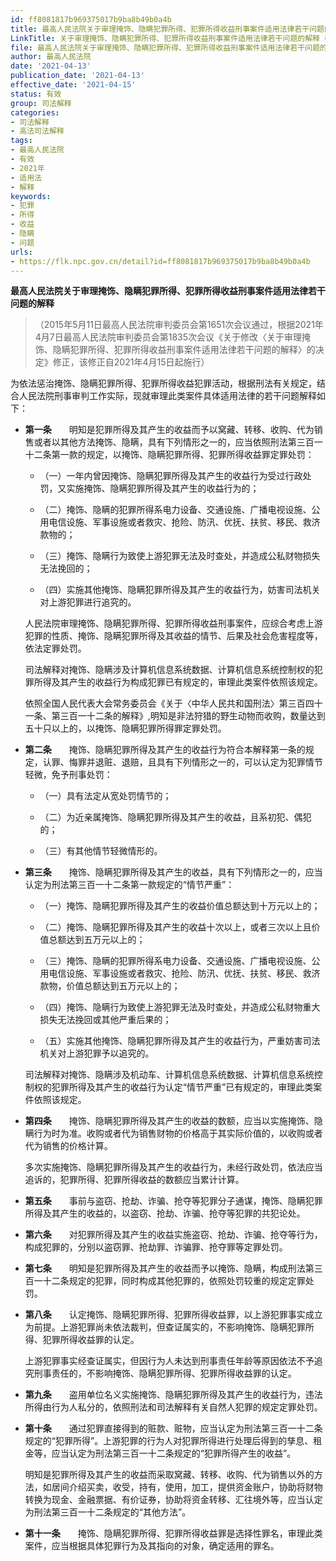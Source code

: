 ```yaml
---
id: ff8081817b969375017b9ba8b49b0a4b
title: 最高人民法院关于审理掩饰、隐瞒犯罪所得、犯罪所得收益刑事案件适用法律若干问题的解释
LinkTitle: 关于审理掩饰、隐瞒犯罪所得、犯罪所得收益刑事案件适用法律若干问题的解释（2021）
file: 最高人民法院关于审理掩饰、隐瞒犯罪所得、犯罪所得收益刑事案件适用法律若干问题的解释_20210413_ff8081817b969375017b9ba8b49b0a4b.docx
author: 最高人民法院
date: '2021-04-13'
publication_date: '2021-04-13'
effective_date: '2021-04-15'
status: 有效
group: 司法解释
categories:
- 司法解释
- 高法司法解释
tags:
- 最高人民法院
- 有效
- 2021年
- 适用法
- 解释
keywords:
- 犯罪
- 所得
- 收益
- 隐瞒
- 问题
urls:
- https://flk.npc.gov.cn/detail?id=ff8081817b969375017b9ba8b49b0a4b
---
```


**最高人民法院关于审理掩饰、隐瞒犯罪所得、犯罪所得收益刑事案件适用法律若干问题的解释**

> （2015年5月11日最高人民法院审判委员会第1651次会议通过，根据2021年4月7日最高人民法院审判委员会第1835次会议《关于修改〈关于审理掩饰、隐瞒犯罪所得、犯罪所得收益刑事案件适用法律若干问题的解释〉的决定》修正，该修正自2021年4月15日起施行）

为依法惩治掩饰、隐瞒犯罪所得、犯罪所得收益犯罪活动，根据刑法有关规定，结合人民法院刑事审判工作实际，现就审理此类案件具体适用法律的若干问题解释如下：

- **第一条**　　明知是犯罪所得及其产生的收益而予以窝藏、转移、收购、代为销售或者以其他方法掩饰、隐瞒，具有下列情形之一的，应当依照刑法第三百一十二条第一款的规定，以掩饰、隐瞒犯罪所得、犯罪所得收益罪定罪处罚：

  - （一）一年内曾因掩饰、隐瞒犯罪所得及其产生的收益行为受过行政处罚，又实施掩饰、隐瞒犯罪所得及其产生的收益行为的；

  - （二）掩饰、隐瞒的犯罪所得系电力设备、交通设施、广播电视设施、公用电信设施、军事设施或者救灾、抢险、防汛、优抚、扶贫、移民、救济款物的；

  - （三）掩饰、隐瞒行为致使上游犯罪无法及时查处，并造成公私财物损失无法挽回的；

  - （四）实施其他掩饰、隐瞒犯罪所得及其产生的收益行为，妨害司法机关对上游犯罪进行追究的。

  人民法院审理掩饰、隐瞒犯罪所得、犯罪所得收益刑事案件，应综合考虑上游犯罪的性质、掩饰、隐瞒犯罪所得及其收益的情节、后果及社会危害程度等，依法定罪处罚。

  司法解释对掩饰、隐瞒涉及计算机信息系统数据、计算机信息系统控制权的犯罪所得及其产生的收益行为构成犯罪已有规定的，审理此类案件依照该规定。

  依照全国人民代表大会常务委员会《关于〈中华人民共和国刑法〉第三百四十一条、第三百一十二条的解释》,明知是非法狩猎的野生动物而收购，数量达到五十只以上的，以掩饰、隐瞒犯罪所得罪定罪处罚。

- **第二条**　　掩饰、隐瞒犯罪所得及其产生的收益行为符合本解释第一条的规定，认罪、悔罪并退赃、退赔，且具有下列情形之一的，可以认定为犯罪情节轻微，免予刑事处罚：

  - （一）具有法定从宽处罚情节的；

  - （二）为近亲属掩饰、隐瞒犯罪所得及其产生的收益，且系初犯、偶犯的；

  - （三）有其他情节轻微情形的。

- **第三条**　　掩饰、隐瞒犯罪所得及其产生的收益，具有下列情形之一的，应当认定为刑法第三百一十二条第一款规定的“情节严重”：

  - （一）掩饰、隐瞒犯罪所得及其产生的收益价值总额达到十万元以上的；

  - （二）掩饰、隐瞒犯罪所得及其产生的收益十次以上，或者三次以上且价值总额达到五万元以上的；

  - （三）掩饰、隐瞒的犯罪所得系电力设备、交通设施、广播电视设施、公用电信设施、军事设施或者救灾、抢险、防汛、优抚、扶贫、移民、救济款物，价值总额达到五万元以上的；

  - （四）掩饰、隐瞒行为致使上游犯罪无法及时查处，并造成公私财物重大损失无法挽回或其他严重后果的；

  - （五）实施其他掩饰、隐瞒犯罪所得及其产生的收益行为，严重妨害司法机关对上游犯罪予以追究的。

  司法解释对掩饰、隐瞒涉及机动车、计算机信息系统数据、计算机信息系统控制权的犯罪所得及其产生的收益行为认定“情节严重”已有规定的，审理此类案件依照该规定。

- **第四条**　　掩饰、隐瞒犯罪所得及其产生的收益的数额，应当以实施掩饰、隐瞒行为时为准。收购或者代为销售财物的价格高于其实际价值的，以收购或者代为销售的价格计算。

  多次实施掩饰、隐瞒犯罪所得及其产生的收益行为，未经行政处罚，依法应当追诉的，犯罪所得、犯罪所得收益的数额应当累计计算。

- **第五条**　　事前与盗窃、抢劫、诈骗、抢夺等犯罪分子通谋，掩饰、隐瞒犯罪所得及其产生的收益的，以盗窃、抢劫、诈骗、抢夺等犯罪的共犯论处。

- **第六条**　　对犯罪所得及其产生的收益实施盗窃、抢劫、诈骗、抢夺等行为，构成犯罪的，分别以盗窃罪、抢劫罪、诈骗罪、抢夺罪等定罪处罚。

- **第七条**　　明知是犯罪所得及其产生的收益而予以掩饰、隐瞒，构成刑法第三百一十二条规定的犯罪，同时构成其他犯罪的，依照处罚较重的规定定罪处罚。

- **第八条**　　认定掩饰、隐瞒犯罪所得、犯罪所得收益罪，以上游犯罪事实成立为前提。上游犯罪尚未依法裁判，但查证属实的，不影响掩饰、隐瞒犯罪所得、犯罪所得收益罪的认定。

  上游犯罪事实经查证属实，但因行为人未达到刑事责任年龄等原因依法不予追究刑事责任的，不影响掩饰、隐瞒犯罪所得、犯罪所得收益罪的认定。

- **第九条**　　盗用单位名义实施掩饰、隐瞒犯罪所得及其产生的收益行为，违法所得由行为人私分的，依照刑法和司法解释有关自然人犯罪的规定定罪处罚。

- **第十条**　　通过犯罪直接得到的赃款、赃物，应当认定为刑法第三百一十二条规定的“犯罪所得”。上游犯罪的行为人对犯罪所得进行处理后得到的孳息、租金等，应当认定为刑法第三百一十二条规定的“犯罪所得产生的收益”。

  明知是犯罪所得及其产生的收益而采取窝藏、转移、收购、代为销售以外的方法，如居间介绍买卖，收受，持有，使用，加工，提供资金账户，协助将财物转换为现金、金融票据、有价证券，协助将资金转移、汇往境外等，应当认定为刑法第三百一十二条规定的“其他方法”。

- **第十一条**　　掩饰、隐瞒犯罪所得、犯罪所得收益罪是选择性罪名，审理此类案件，应当根据具体犯罪行为及其指向的对象，确定适用的罪名。
